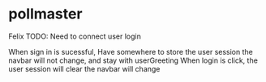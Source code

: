# pollmaster

Felix TODO:
Need to connect user login

When sign in is sucessful,
Have somewhere to store the user session
the navbar will not change, and stay with userGreeting
When login is click, the user session will clear
the navbar will change

